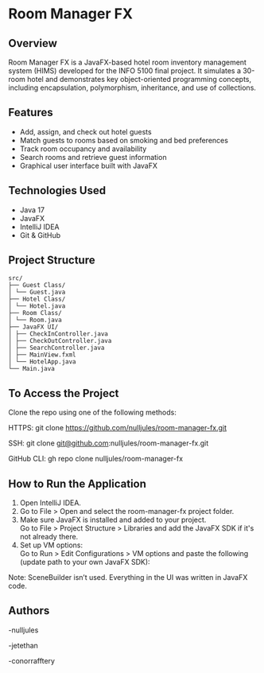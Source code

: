 # Room Manager FX

## Overview
Room Manager FX is a JavaFX-based hotel room inventory management system (HIMS) developed for the INFO 5100 final project. It simulates a 30-room hotel and demonstrates key object-oriented programming concepts, including encapsulation, polymorphism, inheritance, and use of collections.

## Features
- Add, assign, and check out hotel guests
- Match guests to rooms based on smoking and bed preferences
- Track room occupancy and availability
- Search rooms and retrieve guest information
- Graphical user interface built with JavaFX

## Technologies Used
- Java 17
- JavaFX
- IntelliJ IDEA
- Git & GitHub

## Project Structure
```
src/
├── Guest Class/
│ └── Guest.java
├── Hotel Class/
│ └── Hotel.java
├── Room Class/
│ └── Room.java
├── JavaFX UI/
│ ├── CheckInController.java
│ ├── CheckOutController.java
│ ├── SearchController.java
│ ├── MainView.fxml
│ └── HotelApp.java
└── Main.java
```
## To Access the Project

Clone the repo using one of the following methods:

HTTPS:
git clone https://github.com/nulljules/room-manager-fx.git

SSH:
git clone git@github.com:nulljules/room-manager-fx.git

GitHub CLI:
gh repo clone nulljules/room-manager-fx

## How to Run the Application

1. Open IntelliJ IDEA.
2. Go to File > Open and select the room-manager-fx project folder.
3. Make sure JavaFX is installed and added to your project.  
   Go to File > Project Structure > Libraries and add the JavaFX SDK if it's not already there.
4. Set up VM options:  
   Go to Run > Edit Configurations > VM options and paste the following (update path to your own JavaFX SDK):


Note: SceneBuilder isn’t used. Everything in the UI was written in JavaFX code.

## Authors

-nulljules

-jetethan

-conorrafftery

